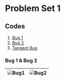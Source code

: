 # Problem Set 1

## Codes
1. [Bug 1](./Bug1.m)
2. [Bug 2](./Bug2.m)
3. [Tangent Bug](./Tangent_Bug/m)

### Bug 1 & Bug 2
![Bug1](https://github.com/user-attachments/assets/51ec43ac-1ea8-4794-9b42-80c02ec74be0) | ![Bug2](https://github.com/user-attachments/assets/1d62f6e7-a56b-42c8-b4ee-4e3dea939892)
--- | ---

